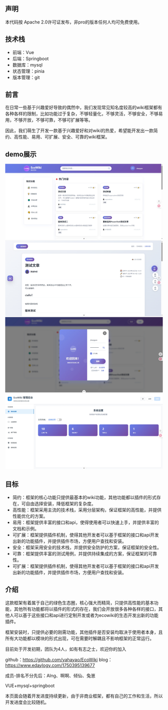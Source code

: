 ## 声明
本代码按 Apache 2.0许可证发布，非pro的版本任何人均可免费使用。
## 技术栈
- 前端：Vue
- 后端：Springboot
- 数据库：mysql
- 状态管理：pinia
- 版本管理：git
## 前言
在日常一些基于兴趣爱好导致的偶然中，我们发现常见知名度较高的wiki框架都有各种各样的限制，比如功能过于复杂，不够轻量化，不够灵活，不够安全，不够易用，不够开放，不够可靠，不够可扩展等等。

因此，我们萌生了开发一款基于兴趣爱好和对wiki的热爱，希望能开发出一款简约、高性能、易用、可扩展、安全、可靠的wiki框架。
## demo展示
![home](./describe/img-demo/home-demo.png)
![article](./describe/img-demo/article-demo.png)
![login](./describe/img-demo/login-demo.png)
![admin](./describe/img-demo/admin-demo.png)
## 目标
- 简约：框架的核心功能只提供最基本的wiki功能，其他功能都以插件的形式存在，可自由选择安装，降低框架的复杂度。
- 高性能：框架采用主流的技术栈，采用分层架构，保证框架的高性能，并提供性能优化的方案。
- 易用：框架提供丰富的接口和api，使得使用者可以快速上手，并提供丰富的文档和示例。
- 可扩展：框架提供插件机制，使得其他开发者可以基于框架的接口和api开发出新的功能插件，并提供插件市场，方便用户查找和安装。
- 安全：框架采用安全的技术栈，并提供安全防护的方案，保证框架的安全性。
- 可靠：框架提供丰富的测试用例，并提供持续集成的方案，保证框架的可靠性。
- 可扩展：框架提供插件机制，使得其他开发者可以基于框架的接口和api开发出新的功能插件，并提供插件市场，方便用户查找和安装。

## 介绍
这款框架有着属于自己的绿色生态圈，核心强大而精简，只提供高性能的基本功能，其他所有功能都将以插件的形式的存在，我们会开放很多各种各样的接口，其他人可以基于这些接口和api进行定制开发或者为ecowiki的生态开发出新的功能插件。

框架安装时，只提供必要的刚需功能，其他插件是否安装均取决于使用者本身，且所有大功能都以模块的形式出现，可在需要时解耦且不影响框架的正常运行。

目前处于开发初期，团队为4人，如有有志之士，欢迎你的加入

github：https://github.com/yahayao/EcoWiki
blog：https://www.edaylogy.com/1750395139677

成员-排名不分先后：Alng、啊啊、倾仙、兔崽

VUE+mysql+springboot

本页面会随着开发进度持续更新，由于非商业框架，都有自己的工作和生活，所以开发进度会比较随机。
